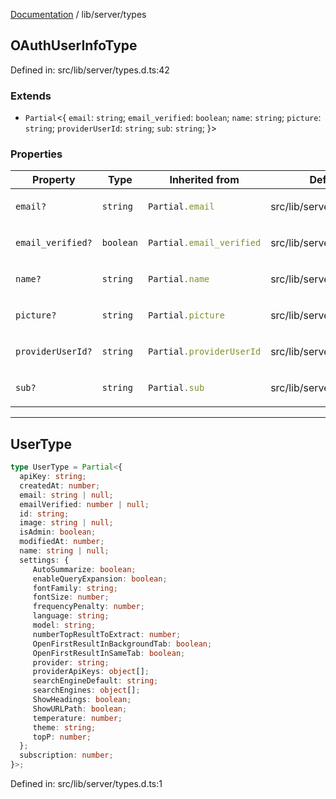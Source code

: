 [Documentation](../../modules.md) / lib/server/types

## OAuthUserInfoType

Defined in: src/lib/server/types.d.ts:42

### Extends

- `Partial`&lt;\{
  `email`: `string`;
  `email_verified`: `boolean`;
  `name`: `string`;
  `picture`: `string`;
  `providerUserId`: `string`;
  `sub`: `string`;
\}&gt;

### Properties

<table>
<thead>
<tr>
<th>Property</th>
<th>Type</th>
<th>Inherited from</th>
<th>Defined in</th>
</tr>
</thead>
<tbody>
<tr>
<td>

<a id="email"></a> `email?`

</td>
<td>

`string`

</td>
<td>

```ts
Partial.email
```

</td>
<td>

src/lib/server/types.d.ts:44

</td>
</tr>
<tr>
<td>

<a id="email_verified"></a> `email_verified?`

</td>
<td>

`boolean`

</td>
<td>

```ts
Partial.email_verified
```

</td>
<td>

src/lib/server/types.d.ts:49

</td>
</tr>
<tr>
<td>

<a id="name"></a> `name?`

</td>
<td>

`string`

</td>
<td>

```ts
Partial.name
```

</td>
<td>

src/lib/server/types.d.ts:45

</td>
</tr>
<tr>
<td>

<a id="picture"></a> `picture?`

</td>
<td>

`string`

</td>
<td>

```ts
Partial.picture
```

</td>
<td>

src/lib/server/types.d.ts:46

</td>
</tr>
<tr>
<td>

<a id="provideruserid"></a> `providerUserId?`

</td>
<td>

`string`

</td>
<td>

```ts
Partial.providerUserId
```

</td>
<td>

src/lib/server/types.d.ts:47

</td>
</tr>
<tr>
<td>

<a id="sub"></a> `sub?`

</td>
<td>

`string`

</td>
<td>

```ts
Partial.sub
```

</td>
<td>

src/lib/server/types.d.ts:48

</td>
</tr>
</tbody>
</table>

***

## UserType

```ts
type UserType = Partial<{
  apiKey: string;
  createdAt: number;
  email: string | null;
  emailVerified: number | null;
  id: string;
  image: string | null;
  isAdmin: boolean;
  modifiedAt: number;
  name: string | null;
  settings: {
     AutoSummarize: boolean;
     enableQueryExpansion: boolean;
     fontFamily: string;
     fontSize: number;
     frequencyPenalty: number;
     language: string;
     model: string;
     numberTopResultToExtract: number;
     OpenFirstResultInBackgroundTab: boolean;
     OpenFirstResultInSameTab: boolean;
     provider: string;
     providerApiKeys: object[];
     searchEngineDefault: string;
     searchEngines: object[];
     ShowHeadings: boolean;
     ShowURLPath: boolean;
     temperature: number;
     theme: string;
     topP: number;
  };
  subscription: number;
}>;
```

Defined in: src/lib/server/types.d.ts:1
